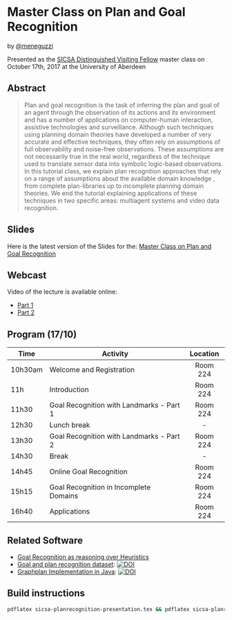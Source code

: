 # Master Class on Plan and Goal Recognition
by [@meneguzzi](http://www.meneguzzi.eu/felipe)

Presented as the [SICSA Distinguished Visiting Fellow](http://www.sicsa.ac.uk/events/sicsa-dvf-dr-felipe-meneguzzi-plan-goal-recognition/) master class on October 17th, 2017 at the University of Aberdeen

## Abstract

> Plan and goal recognition is the task of inferring the plan and goal of an agent through the observation of its actions and its environment and has a number of applications on computer-human interaction, assistive technologies and surveillance. Although such techniques using planning domain theories have developed a number of very accurate and effective techniques, they often rely on assumptions of full observability and noise-free observations. These assumptions are not necessarily true in the real world, regardless of the technique used to translate sensor data into symbolic logic-based observations. In this tutorial class, we explain plan recognition approaches that rely on a range of assumptions about the available domain knowledge , from complete plan-libraries up to incomplete planning domain theories. We end the tutorial explaining applications of these techniques in two specific areas: multiagent systems and video data recognition. 

## Slides

Here is the latest version of the Slides for the: [Master Class on Plan and Goal Recognition](sicsa-planrecognition.pdf)

## Webcast

Video of the lecture is available online:
- [Part 1](https://abdn.cloud.panopto.eu/Panopto/Pages/Viewer.aspx?id=2fe81832-8db7-4fe3-9f3d-432f3e539103)
- [Part 2](https://abdn.cloud.panopto.eu/Panopto/Pages/Viewer.aspx?id=1762bae5-7ba0-41f9-a328-d44319081050)

## Program (17/10)

| Time    | Activity                 |  Location |
|---------|--------------------------|:---------:|
| 10h30am | Welcome and Registration |  Room 224 |
| 11h     | Introduction                             |  Room 224 |
| 11h30 | Goal Recognition with Landmarks - Part 1             |  Room 224 |
| 12h30     | Lunch break                               |  - |
| 13h30 | Goal Recognition with Landmarks - Part 2             |  Room 224 |
| 14h30 | Break             |  -  |
| 14h45 | Online Goal Recognition             |  Room 224 |
| 15h15 | Goal Recognition in Incomplete Domains             |  Room 224 |
| 16h40 | Applications             |  Room 224 |

## Related Software

- [Goal Recognition as reasoning over Heuristics](https://github.com/pucrs-automated-planning/Planning-GoalRecognition)
- [Goal and plan recognition dataset](https://github.com/pucrs-automated-planning/Goal_Plan-Recognition-Dataset): [![DOI](https://zenodo.org/badge/76881547.svg)](https://zenodo.org/badge/latestdoi/76881547)
- [Graphplan Implementation in Java](https://github.com/pucrs-automated-planning/javagp): [![DOI](https://zenodo.org/badge/63972017.svg)](https://zenodo.org/badge/latestdoi/63972017)

## Build instructions

```bash
pdflatex sicsa-planrecognition-presentation.tex && pdflatex sicsa-planrecognition-presentation.tex && pdflatex sicsa-planrecognition-presentation.tex
```
